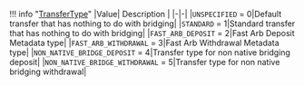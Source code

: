 !!! info "[TransferType](/../../schemas/transfer_type)"
    |Value| Description |
    |-|-|
    |`UNSPECIFIED` = 0|Default transfer that has nothing to do with bridging|
    |`STANDARD` = 1|Standard transfer that has nothing to do with bridging|
    |`FAST_ARB_DEPOSIT` = 2|Fast Arb Deposit Metadata type|
    |`FAST_ARB_WITHDRAWAL` = 3|Fast Arb Withdrawal Metadata type|
    |`NON_NATIVE_BRIDGE_DEPOSIT` = 4|Transfer type for non native bridging deposit|
    |`NON_NATIVE_BRIDGE_WITHDRAWAL` = 5|Transfer type for non native bridging withdrawal|

